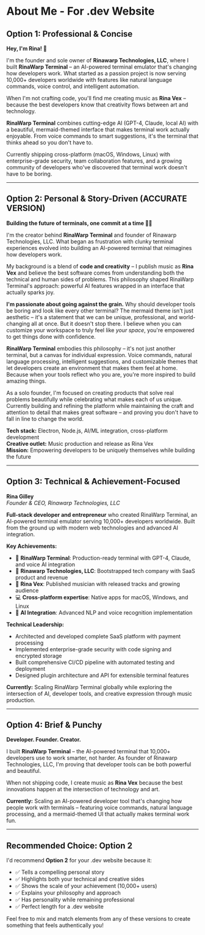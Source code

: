 # About Me - For .dev Website

## Option 1: Professional & Concise

**Hey, I'm Rina! 👋**

I'm the founder and sole owner of **Rinawarp Technologies, LLC**, where I built **RinaWarp Terminal** – an AI-powered terminal emulator that's changing how developers work. What started as a passion project is now serving 10,000+ developers worldwide with features like natural language commands, voice control, and intelligent automation.

When I'm not crafting code, you'll find me creating music as **Rina Vex** – because the best developers know that creativity flows between art and technology.

**RinaWarp Terminal** combines cutting-edge AI (GPT-4, Claude, local AI) with a beautiful, mermaid-themed interface that makes terminal work actually enjoyable. From voice commands to smart suggestions, it's the terminal that thinks ahead so you don't have to.

Currently shipping cross-platform (macOS, Windows, Linux) with enterprise-grade security, team collaboration features, and a growing community of developers who've discovered that terminal work doesn't have to be boring.

---

## Option 2: Personal & Story-Driven (ACCURATE VERSION)

**Building the future of terminals, one commit at a time 🧜‍♀️**

I'm the creator behind **RinaWarp Terminal** and founder of Rinawarp Technologies, LLC. What began as frustration with clunky terminal experiences evolved into building an AI-powered terminal that reimagines how developers work.

My background is a blend of **code and creativity** – I publish music as **Rina Vex** and believe the best software comes from understanding both the technical and human sides of problems. This philosophy shaped RinaWarp Terminal's approach: powerful AI features wrapped in an interface that actually sparks joy.

**I'm passionate about going against the grain.** Why should developer tools be boring and look like every other terminal? The mermaid theme isn't just aesthetic – it's a statement that we can be unique, professional, and world-changing all at once. But it doesn't stop there. I believe when you can customize your workspace to truly feel like *your space*, you're empowered to get things done with confidence.

**RinaWarp Terminal** embodies this philosophy – it's not just another terminal, but a canvas for individual expression. Voice commands, natural language processing, intelligent suggestions, and customizable themes that let developers create an environment that makes them feel at home. Because when your tools reflect who you are, you're more inspired to build amazing things.

As a solo founder, I'm focused on creating products that solve real problems beautifully while celebrating what makes each of us unique. Currently building and refining the platform while maintaining the craft and attention to detail that makes great software – and proving you don't have to fall in line to change the world.

**Tech stack:** Electron, Node.js, AI/ML integration, cross-platform development  
**Creative outlet:** Music production and release as Rina Vex  
**Mission:** Empowering developers to be uniquely themselves while building the future

---

## Option 3: Technical & Achievement-Focused

**Rina Gilley**  
*Founder & CEO, Rinawarp Technologies, LLC*

**Full-stack developer and entrepreneur** who created RinaWarp Terminal, an AI-powered terminal emulator serving 10,000+ developers worldwide. Built from the ground up with modern web technologies and advanced AI integration.

**Key Achievements:**
- 🚀 **RinaWarp Terminal**: Production-ready terminal with GPT-4, Claude, and voice AI integration
- 🏢 **Rinawarp Technologies, LLC**: Bootstrapped tech company with SaaS product and revenue
- 🎵 **Rina Vex**: Published musician with released tracks and growing audience
- 💻 **Cross-platform expertise**: Native apps for macOS, Windows, and Linux
- 🤖 **AI Integration**: Advanced NLP and voice recognition implementation

**Technical Leadership:**
- Architected and developed complete SaaS platform with payment processing
- Implemented enterprise-grade security with code signing and encrypted storage
- Built comprehensive CI/CD pipeline with automated testing and deployment
- Designed plugin architecture and API for extensible terminal features

**Currently:** Scaling RinaWarp Terminal globally while exploring the intersection of AI, developer tools, and creative expression through music production.

---

## Option 4: Brief & Punchy

**Developer. Founder. Creator.**

I built **RinaWarp Terminal** – the AI-powered terminal that 10,000+ developers use to work smarter, not harder. As founder of Rinawarp Technologies, LLC, I'm proving that developer tools can be both powerful and beautiful.

When not shipping code, I create music as **Rina Vex** because the best innovations happen at the intersection of technology and art.

**Currently:** Scaling an AI-powered developer tool that's changing how people work with terminals – featuring voice commands, natural language processing, and a mermaid-themed UI that actually makes terminal work fun.

---

## Recommended Choice: Option 2

I'd recommend **Option 2** for your .dev website because it:
- ✅ Tells a compelling personal story
- ✅ Highlights both your technical and creative sides
- ✅ Shows the scale of your achievement (10,000+ users)
- ✅ Explains your philosophy and approach
- ✅ Has personality while remaining professional
- ✅ Perfect length for a .dev website

Feel free to mix and match elements from any of these versions to create something that feels authentically you!
